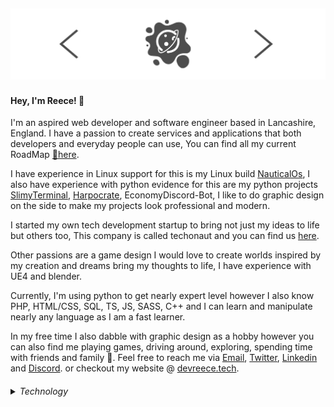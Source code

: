 [![picture](29_04_2021.png)](https://techonaut.tech/)
---

#### Hey, I'm Reece! 👋

I'm an aspired web developer and software engineer based in Lancashire, England. I have a passion to create services and applications that both developers and everyday people can use, You can find all my current RoadMap [🎯here](https://github.com/users/NotReeceHarris/projects/4).

I have experience in Linux support for this is my Linux build [NauticalOs](https://github.com/NotReeceHarris/NauticalOs), I also have experience with python evidence for this are my python projects [SlimyTerminal](https://github.com/NotReeceHarris/SlimyTerminal), [Harpocrate](https://github.com/NotReeceHarris/Harpocrate), EconomyDiscord-Bot, I like to do graphic design on the side to make my projects look professional and modern.

I started my own tech development startup to bring not just my ideas to life but others too, This company is called techonaut and you can find us [here](https://techonaut.tech/).

Other passions are a game design I would love to create worlds inspired by my creation and dreams bring my thoughts to life, I have experience with UE4 and blender.

Currently, I'm using python to get nearly expert level however I also know PHP, HTML/CSS, SQL, TS, JS, SASS, C++ and I can learn and manipulate nearly any language as I am a fast learner.

In my free time I also dabble with graphic design as a hobby however you can also find me playing games, driving around, exploring, spending time with friends and family 🙂. 
Feel free to reach me via [Email](https://discord.gg/HmJPP3AnG9), [Twitter](https://twitter.com/ZenoEchozZ), [Linkedin](https://www.linkedin.com/in/reece-harris-3215b91bb/) and [Discord](https://discord.gg/HmJPP3AnG9). or checkout my website @ [devreece.tech](https://devreece.tech/).

<h6>
<details>
  <summary>Technology</summary>
  
### Langagues
- Python
- Php
- Javascript / TypeScript
- Sql
- Html/Css
- Sass
### libraries
- Flask
- Django
- React
- Discord.py
- Tkinter
### Ide/Tools/Services
- Git/Github
- Photoshop
- Vim
- Visual Studio code
- Visual Studio
- Post man
- SlimyTerminal
### Other
- Windows
- Linux

</details>
</h6>
